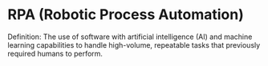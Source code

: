 # RPA (Robotic Process Automation)

Definition: The use of software with artificial intelligence (AI) and machine learning capabilities to handle high-volume, repeatable tasks that previously required humans to perform.